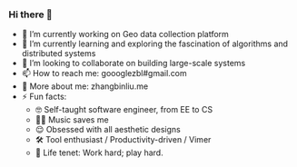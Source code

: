 ### Hi there 👋

- 🔭 I’m currently working on Geo data collection platform
- 🌱 I’m currently learning and exploring the fascination of algorithms and distributed systems
- 👯 I’m looking to collaborate on building large-scale systems
- 📫 How to reach me: goooglezbl#gmail.com
- 🤠 More about me: zhangbinliu.me
- ⚡ Fun facts: 
  - 🤓 Self-taught software engineer, from EE to CS
  - 👩‍🎤 Music saves me
  - 😌 Obsessed with all aesthetic designs
  - 🛠 Tool enthusiast / Productivity-driven / Vimer
  - 💪 Life tenet: Work hard; play hard.

<!--
**cool4zbl/cool4zbl** is a ✨ _special_ ✨ repository because its `README.md` (this file) appears on your GitHub profile.

Here are some ideas to get you started:

- 🔭 I’m currently working on ...
- 🌱 I’m currently learning ...
- 👯 I’m looking to collaborate on ...
- 🤔 I’m looking for help with ...
- 💬 Ask me about ...
- 📫 How to reach me: ...
- 🤠 More about me: zhangbinliu.me
- 😄 Pronouns: ...
- ⚡ Fun fact: ...
-->
